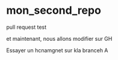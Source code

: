 # mon_second_repo

pull request test

 et maintenant, nous allons modifier sur GH
 
 
 Essayer un hcnamgnet sur kla branceh A
